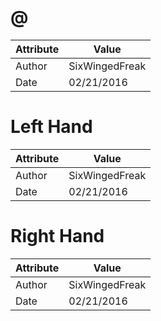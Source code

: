# @
| Attribute | Value |
| ---  | ---     |
| Author | SixWingedFreak |
| Date | 02/21/2016 |
# Left Hand
| Attribute | Value |
| ---  | ---     |
| Author | SixWingedFreak |
| Date | 02/21/2016 |
# Right Hand
| Attribute | Value |
| ---  | ---     |
| Author | SixWingedFreak |
| Date | 02/21/2016 |
